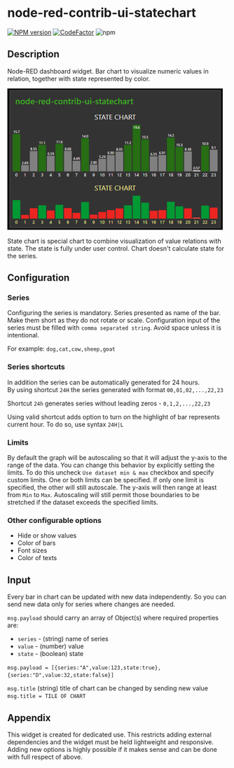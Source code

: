 # node-red-contrib-ui-statechart
[![NPM version][npm-image]][npm-url]
[![CodeFactor](https://www.codefactor.io/repository/github/hotnipi/node-red-contrib-ui-statechart/badge)](https://www.codefactor.io/repository/github/hotnipi/node-red-contrib-ui-statechart)
![npm](https://img.shields.io/npm/dm/node-red-contrib-ui-statechart)

[npm-image]: http://img.shields.io/npm/v/node-red-contrib-ui-statechart.svg
[npm-url]: https://npmjs.org/package/node-red-contrib-ui-statechart
## Description
Node-RED dashboard widget. Bar chart to visualize numeric values in relation, together with state represented by color.

![Node-RED dashboard widget node-red-contrib-ui-statechart](images/node-red-contrib-ui-statechart.png)

State chart is special chart to combine visualization of value relations with state. 
The state is fully under user control. Chart doesn't calculate state for the series.


## Configuration
### Series

Configuring the series is mandatory. Series presented as name of the bar. Make them short as they do not rotate or scale.
Configuration input of the series must be filled with `comma separated string`. Avoid space unless it is intentional.

For example: `dog,cat,cow,sheep,goat`

### Series shortcuts
In addition the series can be automatically generated for 24 hours.  
By using shortcut `24H` the series generated with format `00,01,02,...,22,23`

Shortcut `24h` generates series without leading zeros - `0,1,2,...,22,23`

Using valid shortcut adds option to turn on the highlight of bar represents current hour. To do so, use syntax `24H|L`

### Limits
By default the graph will be autoscaling so that it will adjust the y-axis to the range of the data. You can change this behavior by explicitly setting the limits. To do this uncheck `Use dataset min & max` checkbox and specify custom limits. One or both limits can be specified. If only one limit is specified, the other will still autoscale. The y-axis will then range at least from `Min` to `Max`. Autoscaling will still permit those boundaries to be stretched if the dataset exceeds the specified limits.

### Other configurable options   
* Hide or show values
* Color of bars
* Font sizes
* Color of texts  

## Input

Every bar in chart can be updated with new data independently. So you can send new data only for series where changes are needed. 

`msg.payload` should carry an array of Object(s) where
required properties are: 

   * `series`  - (string) name of series
   * `value`  - (number) value
   * `state`  - (boolean) state

`msg.payload = [{series:"A",value:123,state:true},{series:"D",value:32,state:false}]`

`msg.title` (string) title of chart can be changed by sending new value `msg.title = TILE OF CHART`
## Appendix

This widget is created for dedicated use. This restricts adding external dependencies and the widget must be held lightweight and responsive. Adding new options is highly possible if it makes sense and can be done with full respect of above.  